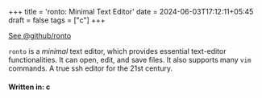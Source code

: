 +++
title = 'ronto: Minimal Text Editor'
date = 2024-06-03T17:12:11+05:45
draft = false
tags = ["c"]
+++

[See @github/ronto](https://github.com/CroxxN/ronto)

`ronto` is a *minimal* text editor, which provides essential text-editor functionalities. It can open, edit, and save files. It also supports many `vim` commands. A true ssh editor for the 21st century.

#### Written in: c
